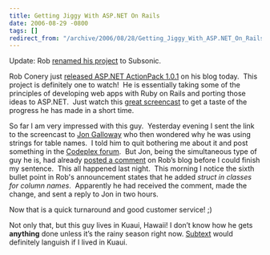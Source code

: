 ```yaml
---
title: Getting Jiggy With ASP.NET On Rails
date: 2006-08-29 -0800
tags: []
redirect_from: "/archive/2006/08/28/Getting_Jiggy_With_ASP.NET_On_Rails.aspx/"
---
```


Update: Rob [renamed his
project](http://www.wekeroad.com/blogs/PermaLink,guid,7f17b078-d04f-4103-8c23-cee21f31375a.aspx "Renamed to subsonic")
to Subsonic.

Rob Conery just [released ASP.NET ActionPack
1.0.1](http://www.wekeroad.com/blogs/ASPNETActionPack101Released.aspx "Like Ruby, but for ASP.NET")
on his blog today.  This project is definitely one to watch!  He is
essentially taking some of the principles of developing web apps with
Ruby on Rails and porting those ideas to ASP.NET.  Just watch this
[great
screencast](http://www.wekeroad.com/actionpackintro.html "A video walkthrough")
to get a taste of the progress he has made in a short time.

So far I am very impressed with this guy.  Yesterday evening I sent the
link to the screencast to [Jon
Galloway](http://weblogs.asp.net/jgalloway/ "JonGalloway.ToString()")
who then wondered why he was using strings for table names.  I told him
to quit bothering me about it and post something in the [Codeplex
forum](http://www.codeplex.com/Wiki/View.aspx?ProjectName=actionpack "ActionPack on CodePlex"). 
But Jon, being the simultaneous type of guy he is, had already [posted a
comment](http://www.wekeroad.com/blogs/CommentView,guid,f8fe5aff-ebd3-40d9-acd6-38c6e1c2fc1f.aspx#5b655ae0-7ecd-4643-99b5-f4e3bc0ba713 "Whining")
on Rob’s blog before I could finish my sentence.  This all happened last
night.  This morning I notice the sixth bullet point in Rob's
announcement states that he added *struct in classes for column names*. 
Apparently he had received the comment, made the change, and sent a
reply to Jon in two hours.

Now that is a quick turnaround and good customer service! ;)

Not only that, but this guy lives in Kuaui, Hawaii! I don’t know how he
gets **anything** done unless it’s the rainy season right now.
[Subtext](http://subtextproject.com/ "Subtext project site") would
definitely languish if I lived in Kuaui.

